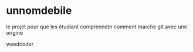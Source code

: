 # unnomdebile
le projet pour que les étudiant comprennetn comment marche git avec une origine

weedcoder
